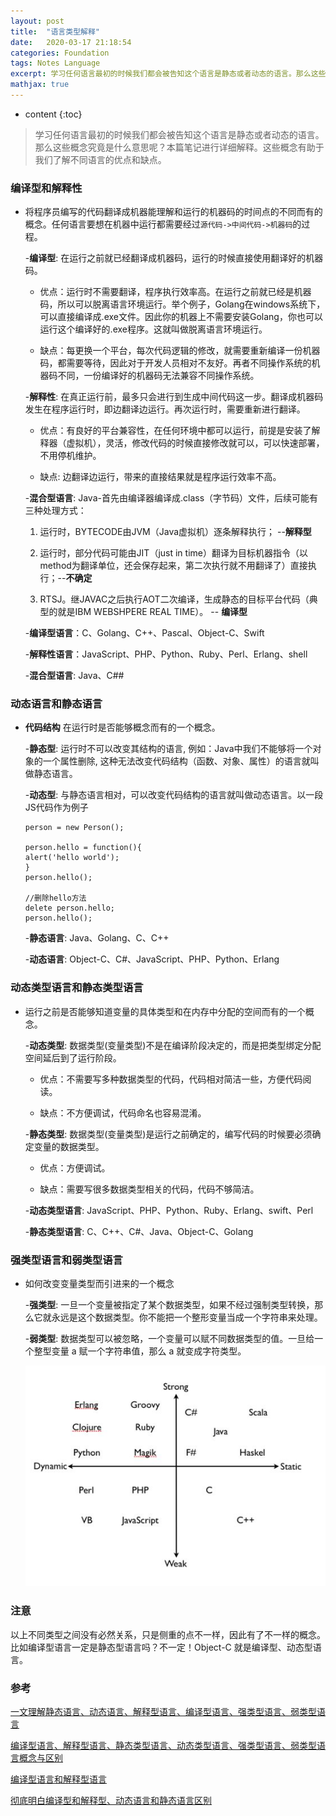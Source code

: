 ```yaml
---
layout: post
title:  "语言类型解释"
date:   2020-03-17 21:18:54
categories: Foundation
tags: Notes Language
excerpt: 学习任何语言最初的时候我们都会被告知这个语言是静态或者动态的语言。那么这些概念究竟是什么意思呢？本篇笔记进行详细解释
mathjax: true
---
```


* content
{:toc}

> 学习任何语言最初的时候我们都会被告知这个语言是静态或者动态的语言。那么这些概念究竟是什么意思呢？本篇笔记进行详细解释。这些概念有助于我们了解不同语言的优点和缺点。

### **编译型和解释性** 

- 将程序员编写的代码翻译成机器能理解和运行的机器码的时间点的不同而有的概念。任何语言要想在机器中运行都需要经过```源代码->中间代码->机器码```的过程。

    -**编译型**: 在运行之前就已经翻译成机器码，运行的时候直接使用翻译好的机器码。
     
    - 优点：运行时不需要翻译，程序执行效率高。在运行之前就已经是机器码，所以可以脱离语言环境运行。举个例子，Golang在windows系统下，可以直接编译成.exe文件。因此你的机器上不需要安装Golang，你也可以运行这个编译好的.exe程序。这就叫做脱离语言环境运行。

    - 缺点：每更换一个平台，每次代码逻辑的修改，就需要重新编译一份机器码，都需要等待，因此对于开发人员相对不友好。再者不同操作系统的机器码不同，一份编译好的机器码无法兼容不同操作系统。

    -**解释性**: 在真正运行前，最多只会进行到生成中间代码这一步。翻译成机器码发生在程序运行时，即边翻译边运行。再次运行时，需要重新进行翻译。

    - 优点：有良好的平台兼容性，在任何环境中都可以运行，前提是安装了解释器（虚拟机），灵活，修改代码的时候直接修改就可以，可以快速部署，不用停机维护。

    - 缺点: 边翻译边运行，带来的直接结果就是程序运行效率不高。

    -**混合型语言**: Java-首先由编译器编译成.class（字节码）文件，后续可能有三种处理方式：

    1. 运行时，BYTECODE由JVM（Java虚拟机）逐条解释执行； --**解释型**

    2. 运行时，部分代码可能由JIT（just in time）翻译为目标机器指令（以method为翻译单位，还会保存起来，第二次执行就不用翻译了）直接执行；--**不确定**
    
    3. RTSJ。继JAVAC之后执行AOT二次编译，生成静态的目标平台代码（典型的就是IBM WEBSHPERE REAL TIME）。 -- **编译型**


    -**编译型语言**：C、Golang、C++、Pascal、Object-C、Swift

    -**解释性语言**：JavaScript、PHP、Python、Ruby、Perl、Erlang、shell

    -**混合型语言**: Java、C##

### **动态语言和静态语言** 

- **代码结构** 在运行时是否能够概念而有的一个概念。

    -**静态型**: 运行时不可以改变其结构的语言, 例如：Java中我们不能够将一个对象的一个属性删除, 这种无法改变代码结构（函数、对象、属性）的语言就叫做静态语言。

    -**动态型**: 与静态语言相对，可以改变代码结构的语言就叫做动态语言。以一段JS代码作为例子

    ```
    person = new Person();

    person.hello = function(){
    alert('hello world');
    }
    person.hello();

    //删除hello方法
    delete person.hello;
    person.hello();

    ```

    -**静态语言**: Java、Golang、C、C++

    -**动态语言**: Object-C、C#、JavaScript、PHP、Python、Erlang

### **动态类型语言和静态类型语言** 

- 运行之前是否能够知道变量的具体类型和在内存中分配的空间而有的一个概念。

    -**动态类型**: 数据类型(变量类型)不是在编译阶段决定的，而是把类型绑定分配空间延后到了运行阶段。

     - 优点：不需要写多种数据类型的代码，代码相对简洁一些，方便代码阅读。

     - 缺点：不方便调试，代码命名也容易混淆。

    -**静态类型**: 数据类型(变量类型)是运行之前确定的，编写代码的时候要必须确定变量的数据类型。

     - 优点：方便调试。

     - 缺点：需要写很多数据类型相关的代码，代码不够简洁。

    -**动态类型语言**: JavaScript、PHP、Python、Ruby、Erlang、swift、Perl

    -**静态类型语言**: C、C++、C#、Java、Object-C、Golang

### **强类型语言和弱类型语言**

 - 如何改变变量类型而引进来的一个概念

    -**强类型**: 一旦一个变量被指定了某个数据类型，如果不经过强制类型转换，那么它就永远是这个数据类型。你不能把一个整形变量当成一个字符串来处理。

    -**弱类型**: 数据类型可以被忽略，一个变量可以赋不同数据类型的值。一旦给一个整型变量 a 赋一个字符串值，那么 a 就变成字符类型。

    ![](\images\languge-type\type.png)


### 注意

以上不同类型之间没有必然关系，只是侧重的点不一样，因此有了不一样的概念。比如编译型语言一定是静态型语言吗？不一定！Object-C 就是编译型、动态型语言。

### 参考

[一文理解静态语言、动态语言、解释型语言、编译型语言、强类型语言、弱类型语言](https://juejin.im/post/5d3bc7026fb9a07ecf726c89)

[编译型语言、解释型语言、静态类型语言、动态类型语言、强类型语言、弱类型语言概念与区别](https://cloud.tencent.com/developer/article/1084920)

[编译型语言和解释型语言](https://www.cnblogs.com/zy1987/p/3784753.html)

[彻底明白编译型和解释型、动态语言和静态语言区别](https://www.jianshu.com/p/83a47cc71aff)

